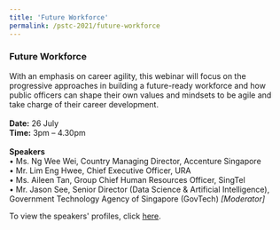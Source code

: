 ```yaml
---
title: 'Future Workforce'
permalink: /pstc-2021/future-workforce
---
```


### Future Workforce
With an emphasis on career agility, this webinar will focus on the progressive approaches in building a future-ready workforce and how public officers can shape their own values and mindsets to be agile and take charge of their career development.<br>
<br>
<b>Date:</b> 26 July <br>
<b>Time:</b> 3pm – 4.30pm <br>
<br>
<b>Speakers</b><br>
•	Ms. Ng Wee Wei, Country Managing Director, Accenture Singapore<br>
•	Mr. Lim Eng Hwee, Chief Executive Officer, URA  <br>
•	Ms. Aileen Tan, Group Chief Human Resources Officer, SingTel <br>
•	Mr. Jason See, Senior Director (Data Science & Artificial Intelligence), Government Technology Agency of Singapore (GovTech) <i> [Moderator] </i>

To view the speakers' profiles, click <a href="/https://github.com/isomerpages/psd-psw/blob/staging/_pstc-2021/Speakers%20Info/FWF%20Speakers%2001.pdf">here</a>.
